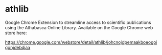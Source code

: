 athlib
======

Google Chrome Extension to streamline access to scientific publications using the Athabasca Online Library. Available on the Google Chrome web store here:

https://chrome.google.com/webstore/detail/athlib/johcnojdpemaakboeogoigonjdebdjaa
